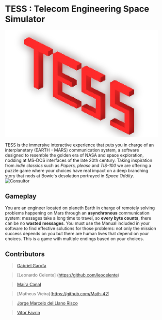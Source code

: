 # TESS : Telecom Engineering Space Simulator
![TESS logo](https://github.com/Math-42/NasaSpaceApps/blob/master/assets/images/TESS.png)


TESS is the immersive interactive experience that puts you in charge of an interplanetary (EARTH - MARS) communication system, a software designed to resemble the golden era of NASA and space exploration, nodding at MS-DOS interfaces of the late 20th century.
Taking inspiration from *indie classics* such as *Papers, please* and *TIS-100* we are offering a puzzle game where your choices have real impact on a deep branching story that nods at Bowie's desolation portrayed in *Space Oddity*.
![Consultor](https://github.com/Math-42/NasaSpaceApps/blob/main/PIXEL%20ART/Consultor.gif?raw=true)
## Gameplay
You are an engineer located on planeth Earth in charge of remotely solving problems happening on Mars through an **asynchronous** communication system: messages take a long time to travel, so **every byte counts**, there can be no **wasted messages**. You must use the Manual included in your software to find effective solutions for those problems: not only the mission success depends on you but there are human lives that depend on your choices.
This is a game with multiple endings based on your choices.

## Contributors

> [Gabriel Garofa](https://github.com/Ggarofa)

> [Leonardo Celente] (https://github.com/leocelente)

> [Maíra Canal](https://github.com/mairacanal)

> [Matheus Vieira}(https://github.com/Math-42)

> [Jorge Marcelo del Llano Risco](https://github.com/jorgemrisco) 

> [Vitor Favrin](https://github.com/VitorFCM)
